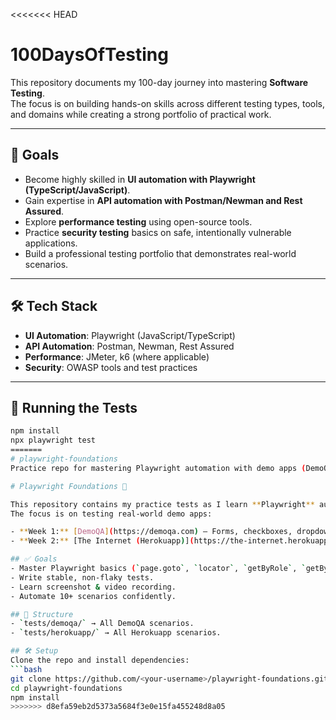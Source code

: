 <<<<<<< HEAD
# 100DaysOfTesting

This repository documents my 100-day journey into mastering **Software Testing**.  
The focus is on building hands-on skills across different testing types, tools, and domains while creating a strong portfolio of practical work.

---

## 📌 Goals
- Become highly skilled in **UI automation with Playwright (TypeScript/JavaScript)**.  
- Gain expertise in **API automation with Postman/Newman and Rest Assured**.  
- Explore **performance testing** using open-source tools.  
- Practice **security testing** basics on safe, intentionally vulnerable applications.  
- Build a professional testing portfolio that demonstrates real-world scenarios.

---

## 🛠️ Tech Stack
- **UI Automation**: Playwright (JavaScript/TypeScript)  
- **API Automation**: Postman, Newman, Rest Assured  
- **Performance**: JMeter, k6 (where applicable)  
- **Security**: OWASP tools and test practices  

---

## 🚦 Running the Tests
```bash
npm install
npx playwright test
=======
# playwright-foundations
Practice repo for mastering Playwright automation with demo apps (DemoQA, Herokuapp)

# Playwright Foundations 🚀

This repository contains my practice tests as I learn **Playwright** automation step by step.  
The focus is on testing real-world demo apps:

- **Week 1:** [DemoQA](https://demoqa.com) – Forms, checkboxes, dropdowns, tables, alerts.
- **Week 2:** [The Internet (Herokuapp)](https://the-internet.herokuapp.com) – Login, alerts, dynamic loading, file upload.

## ✅ Goals
- Master Playwright basics (`page.goto`, `locator`, `getByRole`, `getByText`).
- Write stable, non-flaky tests.
- Learn screenshot & video recording.
- Automate 10+ scenarios confidently.

## 📂 Structure
- `tests/demoqa/` → All DemoQA scenarios.
- `tests/herokuapp/` → All Herokuapp scenarios.

## 🛠️ Setup
Clone the repo and install dependencies:
```bash
git clone https://github.com/<your-username>/playwright-foundations.git
cd playwright-foundations
npm install
>>>>>>> d8efa59eb2d5373a5684f3e0e15fa455248d8a05

